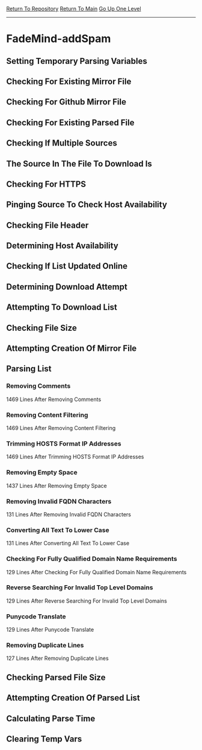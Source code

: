 [Return To Repository](https://github.com/deathbybandaid/piholeparser/)
[Return To Main](https://github.com/deathbybandaid/piholeparser/blob/master/RecentRunLogs/Mainlog.md)
[Go Up One Level](https://github.com/deathbybandaid/piholeparser/blob/master/RecentRunLogs/TopLevelScripts/30-Processing-External-Blacklists.md)
____________________________________
# FadeMind-addSpam
## Setting Temporary Parsing Variables
## Checking For Existing Mirror File
## Checking For Github Mirror File
## Checking For Existing Parsed File
## Checking If Multiple Sources
## The Source In The File To Download Is
## Checking For HTTPS
## Pinging Source To Check Host Availability
## Checking File Header
## Determining Host Availability
## Checking If List Updated Online
## Determining Download Attempt
## Attempting To Download List
## Checking File Size
## Attempting Creation Of Mirror File
## Parsing List
### Removing Comments
1469 Lines After Removing Comments
### Removing Content Filtering
1469 Lines After Removing Content Filtering
### Trimming HOSTS Format IP Addresses
1469 Lines After Trimming HOSTS Format IP Addresses
### Removing Empty Space
1437 Lines After Removing Empty Space
### Removing Invalid FQDN Characters
131 Lines After Removing Invalid FQDN Characters
### Converting All Text To Lower Case
131 Lines After Converting All Text To Lower Case
### Checking For Fully Qualified Domain Name Requirements
129 Lines After Checking For Fully Qualified Domain Name Requirements
### Reverse Searching For Invalid Top Level Domains
129 Lines After Reverse Searching For Invalid Top Level Domains
### Punycode Translate
129 Lines After Punycode Translate
### Removing Duplicate Lines
127 Lines After Removing Duplicate Lines
## Checking Parsed File Size
## Attempting Creation Of Parsed List
## Calculating Parse Time
## Clearing Temp Vars
